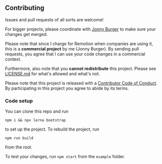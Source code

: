 ## Contributing

Issues and pull requests of all sorts are welcome!

For bigger projects, please coordinate with [Jonny Burger](https://jonny.io) to make sure your changes get merged.

Please note that since I charge for Remotion when companies are using it, this is a **commercial project** by me (Jonny Burger). By sending pull requests, you agree that I can use your code changes in a commercial context.

Furthermore, also note that you **cannot redistribute** this project. Please see [LICENSE.md](LICENSE.md) for what's allowed and what's not.

Please note that this project is released with a [Contributor Code of Conduct](CODE-OF-CONDUCT.md). By participating in this project you agree to abide by its terms.

### Code setup

You can clone this repo and run

```console
npm i && npx lerna bootstrap
```

to set up the project.
To rebuild the project, run

```console
npm run build
```

from the root.

To test your changes, run `npm start` from the `example` folder.
